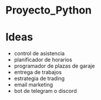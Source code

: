 # Proyecto_Python

# Ideas
- control de asistencia
- planificador de horarios
- programador de plazas de garaje
- entrega de trabajos
- estrategia de trading
- email marketing
- bot de telegram o discord
